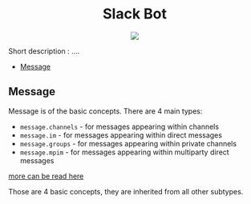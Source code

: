<h1 align="center">Slack Bot</h1>

<p align="center">
 <a href="https://travis-ci.org/agoalofalife/slack-bot-loftschool-nodejs">
 <img src="https://travis-ci.org/agoalofalife/slack-bot-loftschool-nodejs.svg?branch=master"></a>
 </p>


Short description :
....



- [Message](#Message)



<a name="Message"></a>
## Message

Message is of the basic concepts.
There are 4 main types:
- `message.channels` - for messages appearing within channels
- `message.im`  - for messages appearing within direct messages
- `message.groups` - for messages appearing within private channels
- `message.mpim` - for messages appearing within multiparty direct messages

[more can be read here](https://api.slack.com/events/message.im)

Those are 4 basic concepts, they are inherited from all other subtypes.

